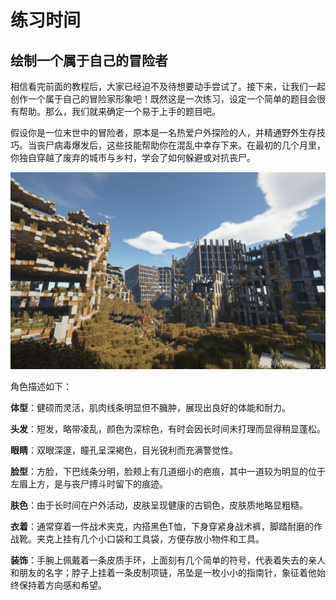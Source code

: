 # **练习时间**

## **绘制一个属于自己的冒险者**

相信看完前面的教程后，大家已经迫不及待想要动手尝试了。接下来，让我们一起创作一个属于自己的冒险家形象吧！既然这是一次练习，设定一个简单的题目会很有帮助。那么，我们就来确定一个易于上手的题目吧。

假设你是一位末世中的冒险者，原本是一名热爱户外探险的人，并精通野外生存技巧。当丧尸病毒爆发后，这些技能帮助你在混乱中幸存下来。在最初的几个月里，你独自穿越了废弃的城市与乡村，学会了如何躲避或对抗丧尸。

![](./images/wps46.jpg)

角色描述如下：


**体型**：健硕而灵活，肌肉线条明显但不臃肿，展现出良好的体能和耐力。

**头发**：短发，略带凌乱，颜色为深棕色，有时会因长时间未打理而显得稍显蓬松。

**眼睛**：双眼深邃，瞳孔呈深褐色，目光锐利而充满警觉性。

**脸型**：方脸，下巴线条分明，脸颊上有几道细小的疤痕，其中一道较为明显的位于左眉上方，是与丧尸搏斗时留下的痕迹。

**肤色**：由于长时间在户外活动，皮肤呈现健康的古铜色，皮肤质地略显粗糙。

**衣着**：通常穿着一件战术夹克，内搭黑色T恤，下身穿紧身战术裤，脚踏耐磨的作战靴。夹克上挂有几个小口袋和工具袋，方便存放小物件和工具。

**装饰**：手腕上佩戴着一条皮质手环，上面刻有几个简单的符号，代表着失去的亲人和朋友的名字；脖子上挂着一条皮制项链，吊坠是一枚小小的指南针，象征着他始终保持着方向感和希望。